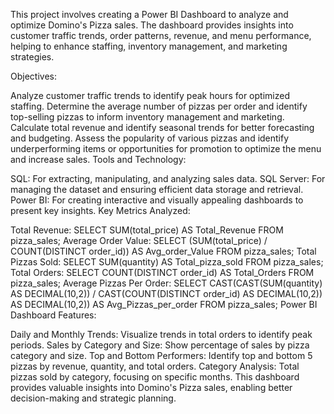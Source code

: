 This project involves creating a Power BI Dashboard to analyze and optimize Domino's Pizza sales. The dashboard provides insights into customer traffic trends, order patterns, revenue, and menu performance, helping to enhance staffing, inventory management, and marketing strategies.

Objectives:

Analyze customer traffic trends to identify peak hours for optimized staffing.
Determine the average number of pizzas per order and identify top-selling pizzas to inform inventory management and marketing.
Calculate total revenue and identify seasonal trends for better forecasting and budgeting.
Assess the popularity of various pizzas and identify underperforming items or opportunities for promotion to optimize the menu and increase sales.
Tools and Technology:

SQL: For extracting, manipulating, and analyzing sales data.
SQL Server: For managing the dataset and ensuring efficient data storage and retrieval.
Power BI: For creating interactive and visually appealing dashboards to present key insights.
Key Metrics Analyzed:

Total Revenue: SELECT SUM(total_price) AS Total_Revenue FROM pizza_sales;
Average Order Value: SELECT (SUM(total_price) / COUNT(DISTINCT order_id)) AS Avg_order_Value FROM pizza_sales;
Total Pizzas Sold: SELECT SUM(quantity) AS Total_pizza_sold FROM pizza_sales;
Total Orders: SELECT COUNT(DISTINCT order_id) AS Total_Orders FROM pizza_sales;
Average Pizzas Per Order: SELECT CAST(CAST(SUM(quantity) AS DECIMAL(10,2)) / CAST(COUNT(DISTINCT order_id) AS DECIMAL(10,2)) AS DECIMAL(10,2)) AS Avg_Pizzas_per_order FROM pizza_sales;
Power BI Dashboard Features:

Daily and Monthly Trends: Visualize trends in total orders to identify peak periods.
Sales by Category and Size: Show percentage of sales by pizza category and size.
Top and Bottom Performers: Identify top and bottom 5 pizzas by revenue, quantity, and total orders.
Category Analysis: Total pizzas sold by category, focusing on specific months.
This dashboard provides valuable insights into Domino's Pizza sales, enabling better decision-making and strategic planning.
